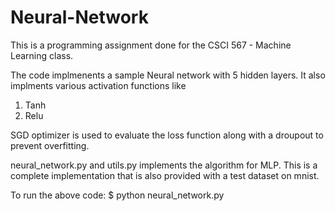 # Neural-Network
This is a programming assignment done for the CSCI 567 - Machine Learning class.

The code implmenents a sample Neural network with 5 hidden layers. It also implments various activation functions like

1) Tanh
2) Relu

SGD optimizer is used to evaluate the loss function along with a droupout to prevent overfitting.

neural_network.py and utils.py implements the algorithm for MLP. This is a complete implementation that is also provided with a test dataset on mnist.

To run the above code: $ python neural_network.py
